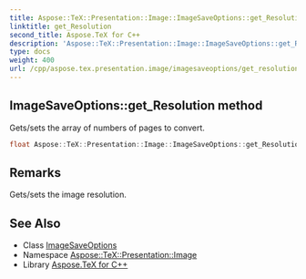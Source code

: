 ```yaml
---
title: Aspose::TeX::Presentation::Image::ImageSaveOptions::get_Resolution method
linktitle: get_Resolution
second_title: Aspose.TeX for C++
description: 'Aspose::TeX::Presentation::Image::ImageSaveOptions::get_Resolution method. Gets/sets the array of numbers of pages to convert in C++.'
type: docs
weight: 400
url: /cpp/aspose.tex.presentation.image/imagesaveoptions/get_resolution/
---
```

## ImageSaveOptions::get_Resolution method


Gets/sets the array of numbers of pages to convert.

```cpp
float Aspose::TeX::Presentation::Image::ImageSaveOptions::get_Resolution() const
```

## Remarks


Gets/sets the image resolution. 
## See Also

* Class [ImageSaveOptions](../)
* Namespace [Aspose::TeX::Presentation::Image](../../)
* Library [Aspose.TeX for C++](../../../)
